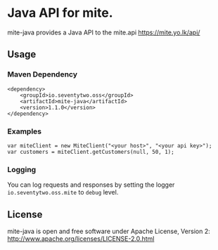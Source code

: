 # Java API for mite.

mite-java provides a Java API to the mite.api https://mite.yo.lk/api/

## Usage

### Maven Dependency

    <dependency>
        <groupId>io.seventytwo.oss</groupId>
        <artifactId>mite-java</artifactId>
        <version>1.1.0</version>
    </dependency>

### Examples

    var miteClient = new MiteClient("<your host>", "<your api key>");
    var customers = miteClient.getCustomers(null, 50, 1);

### Logging

You can log requests and responses by setting the logger `io.seventytwo.oss.mite` to `debug` level.

## License
mite-java is open and free software under Apache License, Version 2: http://www.apache.org/licenses/LICENSE-2.0.html
